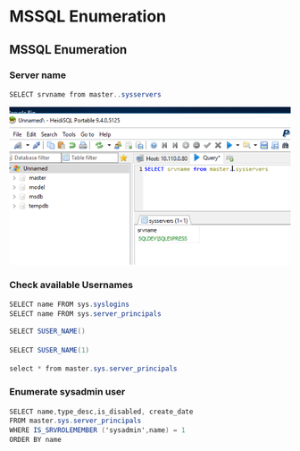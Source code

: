 # MSSQL Enumeration

## MSSQL Enumeration

### Server name

```csharp
SELECT srvname from master..sysservers
```

![](../../../../.gitbook/assets/image%20%28296%29.png)

### Check available Usernames

```csharp
SELECT name FROM sys.syslogins
SELECT name FROM sys.server_principals
```

```csharp
SELECT SUSER_NAME()

SELECT SUSER_NAME(1)

select * from master.sys.server_principals
```

### Enumerate sysadmin user

```csharp
SELECT name,type_desc,is_disabled, create_date
FROM master.sys.server_principals
WHERE IS_SRVROLEMEMBER ('sysadmin',name) = 1
ORDER BY name
```



